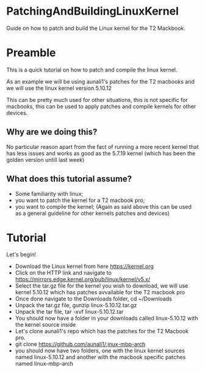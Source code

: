 # PatchingAndBuildingLinuxKernel
Guide on how to patch and build the Linux kernel for the T2 Mackbook.

# Preamble
This is a quick tutorial on how to patch and compile the linux kernel.

As an example we will be using aunali1's patches for the T2 macbooks and we will use the linux kernel version 5.10.12

This can be pretty much used for other situations, this is not specific for macbooks, this can be used to apply patches and compile kernels for other devices.

## Why are we doing this?
No particular reason apart from the fact of running a more recent kernel that has less issues and works as good as the 5.7.19 kernel (which has been the golden version untill last week)

## What does this tutorial assume?
- Some familiarity with linux;
- you want to patch the kernel for a T2 macbook pro;
- you want to compile the kernel;
(Again as said above this can be used as a general guideline for other kernels patches and devices)

# Tutorial

Let's begin!

- Download the Linux kernel from here https://kernel.org
- Click on the HTTP link and navigate to https://mirrors.edge.kernel.org/pub/linux/kernel/v5.x/
- Select the tar.gz file for the kernel you wish to download, we will use kernel 5.10.12 which has patches avvailable for the T2 macbook pro
- Once done navigate to the Downloads folder, cd ~/Downloads
- Unpack the tar.gz file, gunzip linux-5.10.12.tar.gz
- Unpack the tar file, tar -xvf linux-5.10.12.tar
- You should now have a folder in your downloads called linux-5.10.12 with the kernel source inside
- Let's clone aunali1's repo which has the patches for the T2 Macbook pro.
- git clone https://github.com/aunali1/;inux-mbp-arch
- you should now have two folders, one with the linux kernel sources named linux-5.10.12 and another with the macbook specific patches named linux-mbp-arch
